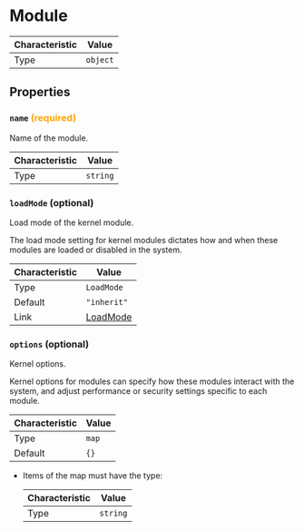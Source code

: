 <!-- THIS FILE IS AUTOMATICALLY GENERATED BY DOCBUILDER, DO NOT EDIT MANUALLY! -->

# Module

| Characteristic | Value    |
| -------------- | -------- |
| Type           | `object` |

## Properties

### `name` **<span style="color:orange;">(required)</span>**

Name of the module.

| Characteristic | Value    |
| -------------- | -------- |
| Type           | `string` |

### `loadMode` (optional)

Load mode of the kernel module.

The load mode setting for kernel modules dictates how and when these modules are loaded or disabled in the system.

| Characteristic | Value                     |
| -------------- | ------------------------- |
| Type           | `LoadMode`                |
| Default        | `"inherit"`               |
| Link           | [LoadMode](./LoadMode.md) |

### `options` (optional)

Kernel options.

Kernel options for modules can specify how these modules interact with the system, and adjust performance or security settings specific to each module.

| Characteristic | Value |
| -------------- | ----- |
| Type           | `map` |
| Default        | `{}`  |

- Items of the map must have the type:

   | Characteristic | Value    |
   | -------------- | -------- |
   | Type           | `string` |

